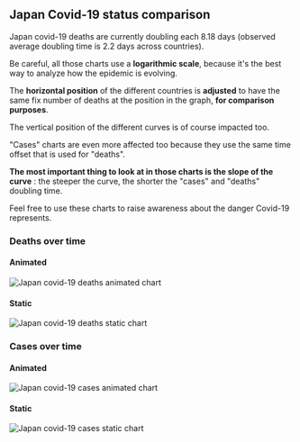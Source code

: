 ## Japan Covid-19 status comparison 

Japan covid-19 deaths are currently doubling each 8.18 days (observed average doubling time is 2.2 days across countries).



Be careful, all those charts use a **logarithmic scale**, because it's the best way to analyze how the epidemic is evolving.
 
The **horizontal position** of the different countries is **adjusted** to have the same fix number of deaths at the position in the graph, **for comparison purposes**.

The vertical position of the different curves is of course impacted too.

"Cases" charts are even more affected too because they use the same time offset that is used for "deaths".

**The most important thing to look at in those charts is the slope of the curve** : the steeper the curve, the shorter the "cases" and "deaths" doubling time.

Feel free to use these charts to raise awareness about the danger Covid-19 represents. 


 
### Deaths over time
 
#### Animated
![Japan covid-19 deaths animated chart](https://raw.githubusercontent.com/madlag/coronavirus_study/master/notebooks/graphs/2020-03-21/countries/Japan/2020-03-21_Japan_deaths.gif "Japan covid-19 deaths animated chart")   
 
#### Static
![Japan covid-19 deaths static chart](https://raw.githubusercontent.com/madlag/coronavirus_study/master/notebooks/graphs/2020-03-21/countries/Japan/2020-03-21_Japan_deaths.png "Japan covid-19 deaths static chart")   

 
### Cases over time
 
#### Animated
![Japan covid-19 cases animated chart](https://raw.githubusercontent.com/madlag/coronavirus_study/master/notebooks/graphs/2020-03-21/countries/Japan/2020-03-21_Japan_cases.gif "Japan covid-19 cases animated chart")   
 
#### Static
![Japan covid-19 cases static chart](https://raw.githubusercontent.com/madlag/coronavirus_study/master/notebooks/graphs/2020-03-21/countries/Japan/2020-03-21_Japan_cases.png "Japan covid-19 cases static chart")   

